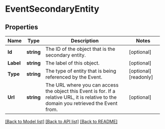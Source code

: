 # EventSecondaryEntity

## Properties

Name | Type | Description | Notes
------------ | ------------- | ------------- | -------------
**Id** | **string** | The ID of the object that is the secondary entity.  | [optional] 
**Label** | **string** | The label of this object.  | [optional] 
**Type** | **string** | The type of entity that is being referenced by the Event.  | [optional] [readonly] 
**Url** | **string** | The URL where you can access the object this Event is for. If a relative URL, it is relative to the domain you retrieved the Event from.  | [optional] 

[[Back to Model list]](../README.md#documentation-for-models) [[Back to API list]](../README.md#documentation-for-api-endpoints) [[Back to README]](../README.md)


